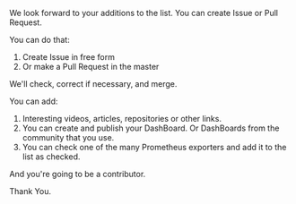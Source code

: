 We look forward to your additions to the list. 
You can create Issue or Pull Request. 

You can do that:
1. Create Issue in free form
2. Or make a Pull Request in the master

We'll check, correct if necessary, and merge.

You can add:
1. Interesting videos, articles, repositories or other links.
2. You can create and publish your DashBoard. Or DashBoards from the community that you use.
3. You can check one of the many Prometheus exporters and add it to the list as checked.

And you're going to be a contributor.

Thank You.
